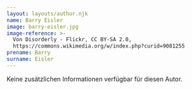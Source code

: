 ```yaml
---
layout: layouts/author.njk
name: Barry Eisler
image: barry-eisler.jpg
image-reference: >-
  Von Disorderly - Flickr, CC BY-SA 2.0,
  https://commons.wikimedia.org/w/index.php?curid=9081255
prename: Barry
surname: Eisler
---
```

Keine zusätzlichen Informationen verfügbar für diesen Autor.
